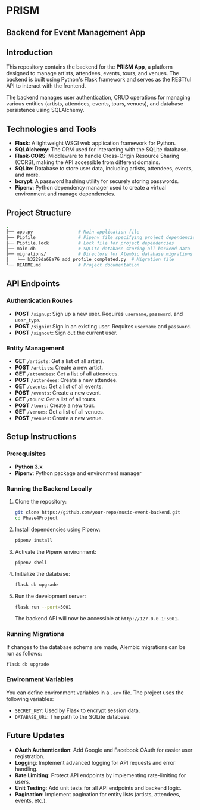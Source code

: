 # PRISM

## Backend for Event Management App

## Introduction

This repository contains the backend for the **PRISM App**, a platform designed to manage artists, attendees, events, tours, and venues. The backend is built using Python's Flask framework and serves as the RESTful API to interact with the frontend.

The backend manages user authentication, CRUD operations for managing various entities (artists, attendees, events, tours, venues), and database persistence using SQLAlchemy.

## Technologies and Tools

- **Flask**: A lightweight WSGI web application framework for Python.
- **SQLAlchemy**: The ORM used for interacting with the SQLite database.
- **Flask-CORS**: Middleware to handle Cross-Origin Resource Sharing (CORS), making the API accessible from different domains.
- **SQLite**: Database to store user data, including artists, attendees, events, and more.
- **bcrypt**: A password hashing utility for securely storing passwords.
- **Pipenv**: Python dependency manager used to create a virtual environment and manage dependencies.

## Project Structure

```bash
.
├── app.py                 # Main application file
├── Pipfile                # Pipenv file specifying project dependencies
├── Pipfile.lock           # Lock file for project dependencies
├── main.db                # SQLite database storing all backend data
├── migrations/            # Directory for Alembic database migrations
│   └── b3229da68a76_add_profile_completed.py  # Migration file
└── README.md              # Project documentation
```

## API Endpoints

### Authentication Routes

- **POST** `/signup`: Sign up a new user. Requires `username`, `password`, and `user_type`.
- **POST** `/signin`: Sign in an existing user. Requires `username` and `password`.
- **POST** `/signout`: Sign out the current user.

### Entity Management

- **GET** `/artists`: Get a list of all artists.
- **POST** `/artists`: Create a new artist.
- **GET** `/attendees`: Get a list of all attendees.
- **POST** `/attendees`: Create a new attendee.
- **GET** `/events`: Get a list of all events.
- **POST** `/events`: Create a new event.
- **GET** `/tours`: Get a list of all tours.
- **POST** `/tours`: Create a new tour.
- **GET** `/venues`: Get a list of all venues.
- **POST** `/venues`: Create a new venue.

## Setup Instructions

### Prerequisites

- **Python 3.x**
- **Pipenv**: Python package and environment manager

### Running the Backend Locally

1. Clone the repository:

   ```bash
   git clone https://github.com/your-repo/music-event-backend.git
   cd Phase4Project
   ```

2. Install dependencies using Pipenv:

   ```bash
   pipenv install
   ```

3. Activate the Pipenv environment:

   ```bash
   pipenv shell
   ```

4. Initialize the database:

   ```bash
   flask db upgrade
   ```

5. Run the development server:

   ```bash
   flask run --port=5001
   ```

   The backend API will now be accessible at `http://127.0.0.1:5001`.

### Running Migrations

If changes to the database schema are made, Alembic migrations can be run as follows:

```bash
flask db upgrade
```

### Environment Variables

You can define environment variables in a `.env` file. The project uses the following variables:

- `SECRET_KEY`: Used by Flask to encrypt session data.
- `DATABASE_URL`: The path to the SQLite database.

## Future Updates

- **OAuth Authentication**: Add Google and Facebook OAuth for easier user registration.
- **Logging**: Implement advanced logging for API requests and error handling.
- **Rate Limiting**: Protect API endpoints by implementing rate-limiting for users.
- **Unit Testing**: Add unit tests for all API endpoints and backend logic.
- **Pagination**: Implement pagination for entity lists (artists, attendees, events, etc.).
